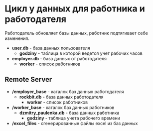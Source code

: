 # Цикл у данных для работника и работодателя

Работодатель обновляет базы данных, работник подтягивает себе изменения.

- **user.db** - база данных пользователя
	- **godziny** - таблица в которой ведется учет рабочих часов
- **employer.db** - база данных от работодателя
	- **worker** - список работников

## Remote Server

- **/employer_base** - каталок баз данных работодателя
	- **rockbit.db** - база данных работодателя
		- **worker** - список работников
- **/worker_base** - каталок баз данных работников
	- **dzmitry_paulenka.db** - база данных работника
		- **godziny** - таблица учета рабочего времени
- **/excel_files** - сгенерированные файлы excel из баз данных
